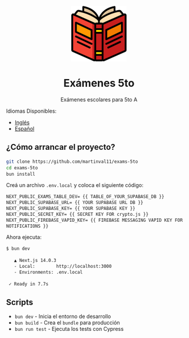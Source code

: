<div style="text-align:center;">
<img src="https://github.com/martinval11/exams-5to/blob/main/public/icon-512x512.png?raw=true" width="150" height="150">

# Exámenes 5to
Exámenes escolares para 5to A
</div>

Idiomas Disponibles:
- [Inglés](README.md)
- [Español](README.es.md)

## ¿Cómo arrancar el proyecto?

```sh
git clone https://github.com/martinval11/exams-5to
cd exams-5to
bun install
```

Creá un archivo `.env.local` y coloca el siguiente código:

```
NEXT_PUBLIC_EXAMS_TABLE_DEV= {{ TABLE_OF_YOUR_SUPABASE_DB }}
NEXT_PUBLIC_SUPABASE_URL= {{ YOUR SUPABASE URL DB }}
NEXT_PUBLIC_SUPABASE_KEY= {{ YOUR SUPABASE KEY }}
NEXT_PUBLIC_SECRET_KEY= {{ SECRET KEY FOR crypto.js }}
NEXT_PUBLIC_FIREBASE_VAPID_KEY= {{ FIREBASE MESSAGING VAPID KEY FOR NOTIFICATIONS }}
```

Ahora ejecuta:
```
$ bun dev

   ▲ Next.js 14.0.3
   - Local:        http://localhost:3000
   - Environments: .env.local

 ✓ Ready in 7.7s
```

## Scripts
- `bun dev` - Inicia el entorno de desarrollo
- `bun build` - Crea el `bundle` para producción
- `bun run test` - Ejecuta los tests con Cypress